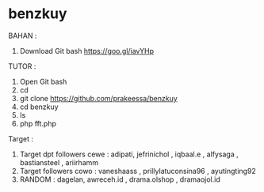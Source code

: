 # benzkuy
BAHAN :
1. Download Git bash https://goo.gl/iavYHp

TUTOR :
1. Open Git bash
2. cd
3. git clone https://github.com/prakeessa/benzkuy
4. cd benzkuy
5. ls
6. php fft.php

 Target :
1. Target dpt followers cewe : adipati, jefrinichol , iqbaal.e , alfysaga , bastiansteel , ariirhamm
2. Target followers cowo : vaneshaass , prillylatuconsina96 , ayutingting92
3. RANDOM : dagelan, awreceh.id , drama.olshop , dramaojol.id

